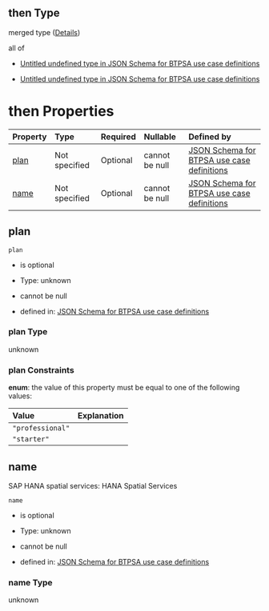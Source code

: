 ## then Type

merged type ([Details](btpsa-usecase-properties-services-items-allof-2-then-allof-50-then.md))

all of

*   [Untitled undefined type in JSON Schema for BTPSA use case definitions](btpsa-usecase-properties-services-items-allof-2-then-allof-50-then-allof-0.md "check type definition")

*   [Untitled undefined type in JSON Schema for BTPSA use case definitions](btpsa-usecase-properties-services-items-allof-2-then-allof-50-then-allof-1.md "check type definition")

# then Properties

| Property      | Type          | Required | Nullable       | Defined by                                                                                                                                                                                                            |
| :------------ | :------------ | :------- | :------------- | :-------------------------------------------------------------------------------------------------------------------------------------------------------------------------------------------------------------------- |
| [plan](#plan) | Not specified | Optional | cannot be null | [JSON Schema for BTPSA use case definitions](btpsa-usecase-properties-services-items-allof-2-then-allof-50-then-properties-plan.md "undefined#/properties/services/items/allOf/2/then/allOf/50/then/properties/plan") |
| [name](#name) | Not specified | Optional | cannot be null | [JSON Schema for BTPSA use case definitions](btpsa-usecase-properties-services-items-allof-2-then-allof-50-then-properties-name.md "undefined#/properties/services/items/allOf/2/then/allOf/50/then/properties/name") |

## plan



`plan`

*   is optional

*   Type: unknown

*   cannot be null

*   defined in: [JSON Schema for BTPSA use case definitions](btpsa-usecase-properties-services-items-allof-2-then-allof-50-then-properties-plan.md "undefined#/properties/services/items/allOf/2/then/allOf/50/then/properties/plan")

### plan Type

unknown

### plan Constraints

**enum**: the value of this property must be equal to one of the following values:

| Value            | Explanation |
| :--------------- | :---------- |
| `"professional"` |             |
| `"starter"`      |             |

## name

SAP HANA spatial services: HANA Spatial Services

`name`

*   is optional

*   Type: unknown

*   cannot be null

*   defined in: [JSON Schema for BTPSA use case definitions](btpsa-usecase-properties-services-items-allof-2-then-allof-50-then-properties-name.md "undefined#/properties/services/items/allOf/2/then/allOf/50/then/properties/name")

### name Type

unknown
